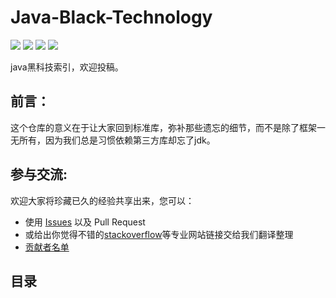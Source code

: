 # Java-Black-Technology  


[![](https://img.shields.io/github/issues/junicorn/J-B-T.svg)](https://github.com/junicorn/J-B-T/issues)  [![](https://img.shields.io/github/forks/junicorn/J-B-T.svg)](https://github.com/junicorn/J-B-T/network) [![](https://img.shields.io/github/stars/junicorn/J-B-T.svg)](https://github.com/junicorn/J-B-T/stargazers) [![](https://img.shields.io/github/release/junicorn/J-B-T.svg)](https://github.com/junicorn/J-B-T/releases)

java黑科技索引，欢迎投稿。

## 前言：
这个仓库的意义在于让大家回到标准库，弥补那些遗忘的细节，而不是除了框架一无所有，因为我们总是习惯依赖第三方库却忘了jdk。

## 参与交流:

欢迎大家将珍藏已久的经验共享出来，您可以：

* 使用 [Issues](https://github.com/junicorn/J-B-T/issues) 以及 Pull Request
* 或给出你觉得不错的[stackoverflow](http://stackoverflow.com/)等专业网站链接交给我们翻译整理
* [贡献者名单](https://github.com/junicorn/J-B-T/graphs/contributors)

## 目录

